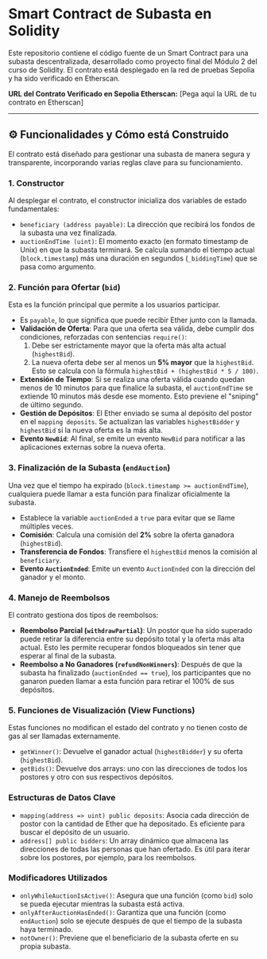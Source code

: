 # Smart Contract de Subasta en Solidity

Este repositorio contiene el código fuente de un Smart Contract para una subasta descentralizada, desarrollado como proyecto final del Módulo 2 del curso de Solidity. El contrato está desplegado en la red de pruebas Sepolia y ha sido verificado en Etherscan.

**URL del Contrato Verificado en Sepolia Etherscan:**
[Pega aquí la URL de tu contrato en Etherscan]

---

## ⚙️ Funcionalidades y Cómo está Construido

El contrato está diseñado para gestionar una subasta de manera segura y transparente, incorporando varias reglas clave para su funcionamiento.

### 1. **Constructor**

Al desplegar el contrato, el constructor inicializa dos variables de estado fundamentales:
* `beneficiary (address payable)`: La dirección que recibirá los fondos de la subasta una vez finalizada.
* `auctionEndTime (uint)`: El momento exacto (en formato timestamp de Unix) en que la subasta terminará. Se calcula sumando el tiempo actual (`block.timestamp`) más una duración en segundos (`_biddingTime`) que se pasa como argumento.

### 2. **Función para Ofertar (`bid`)**

Esta es la función principal que permite a los usuarios participar.
* Es `payable`, lo que significa que puede recibir Ether junto con la llamada.
* **Validación de Oferta**: Para que una oferta sea válida, debe cumplir dos condiciones, reforzadas con sentencias `require()`:
    1.  Debe ser estrictamente mayor que la oferta más alta actual (`highestBid`).
    2.  La nueva oferta debe ser al menos un **5% mayor** que la `highestBid`. Esto se calcula con la fórmula `highestBid + (highestBid * 5 / 100)`.
* **Extensión de Tiempo**: Si se realiza una oferta válida cuando quedan menos de 10 minutos para que finalice la subasta, el `auctionEndTime` se extiende 10 minutos más desde ese momento. Esto previene el "sniping" de último segundo.
* **Gestión de Depósitos**: El Ether enviado se suma al depósito del postor en el `mapping deposits`. Se actualizan las variables `highestBidder` y `highestBid` si la nueva oferta es la más alta.
* **Evento `NewBid`**: Al final, se emite un evento `NewBid` para notificar a las aplicaciones externas sobre la nueva oferta.

### 3. **Finalización de la Subasta (`endAuction`)**

Una vez que el tiempo ha expirado (`block.timestamp >= auctionEndTime`), cualquiera puede llamar a esta función para finalizar oficialmente la subasta.
* Establece la variable `auctionEnded` a `true` para evitar que se llame múltiples veces.
* **Comisión**: Calcula una comisión del **2%** sobre la oferta ganadora (`highestBid`).
* **Transferencia de Fondos**: Transfiere el `highestBid` menos la comisión al `beneficiary`.
* **Evento `AuctionEnded`**: Emite un evento `AuctionEnded` con la dirección del ganador y el monto.

### 4. **Manejo de Reembolsos**

El contrato gestiona dos tipos de reembolsos:

* **Reembolso Parcial (`withdrawPartial`)**: Un postor que ha sido superado puede retirar la diferencia entre su depósito total y la oferta más alta actual. Esto les permite recuperar fondos bloqueados sin tener que esperar al final de la subasta.
* **Reembolso a No Ganadores (`refundNonWinners`)**: Después de que la subasta ha finalizado (`auctionEnded == true`), los participantes que no ganaron pueden llamar a esta función para retirar el 100% de sus depósitos.

### 5. **Funciones de Visualización (View Functions)**

Estas funciones no modifican el estado del contrato y no tienen costo de gas al ser llamadas externamente.
* `getWinner()`: Devuelve el ganador actual (`highestBidder`) y su oferta (`highestBid`).
* `getBids()`: Devuelve dos arrays: uno con las direcciones de todos los postores y otro con sus respectivos depósitos.

### Estructuras de Datos Clave

* `mapping(address => uint) public deposits`: Asocia cada dirección de postor con la cantidad de Ether que ha depositado. Es eficiente para buscar el depósito de un usuario.
* `address[] public bidders`: Un array dinámico que almacena las direcciones de todas las personas que han ofertado. Es útil para iterar sobre los postores, por ejemplo, para los reembolsos.

### Modificadores Utilizados

* `onlyWhileAuctionIsActive()`: Asegura que una función (como `bid`) solo se pueda ejecutar mientras la subasta está activa.
* `onlyAfterAuctionHasEnded()`: Garantiza que una función (como `endAuction`) solo se ejecute después de que el tiempo de la subasta haya terminado.
* `notOwner()`: Previene que el beneficiario de la subasta oferte en su propia subasta.
